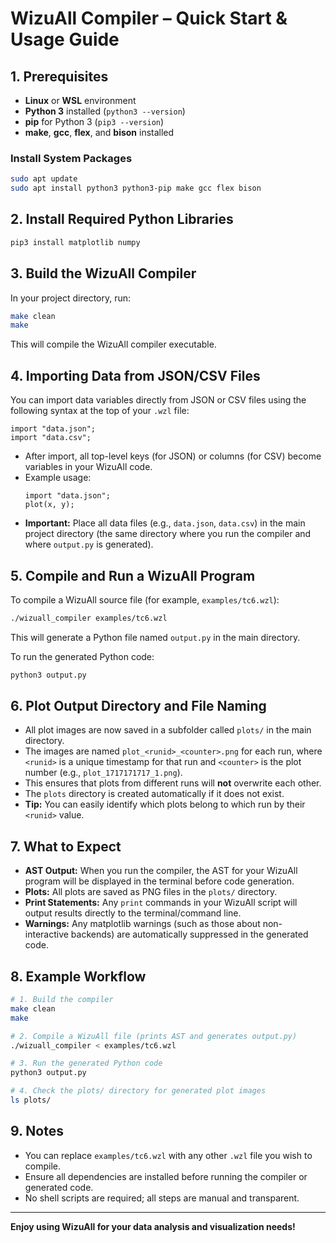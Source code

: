 # WizuAll Compiler – Quick Start & Usage Guide

## 1. Prerequisites

- **Linux** or **WSL** environment
- **Python 3** installed (`python3 --version`)
- **pip** for Python 3 (`pip3 --version`)
- **make**, **gcc**, **flex**, and **bison** installed

### Install System Packages

```bash
sudo apt update
sudo apt install python3 python3-pip make gcc flex bison
```

## 2. Install Required Python Libraries

```bash
pip3 install matplotlib numpy
```

## 3. Build the WizuAll Compiler

In your project directory, run:

```bash
make clean
make
```

This will compile the WizuAll compiler executable.

## 4. Importing Data from JSON/CSV Files

You can import data variables directly from JSON or CSV files using the following syntax at the top of your `.wzl` file:

```wzl
import "data.json";
import "data.csv";
```
- After import, all top-level keys (for JSON) or columns (for CSV) become variables in your WizuAll code.
- Example usage:
  ```wzl
  import "data.json";
  plot(x, y);
  ```
- **Important:** Place all data files (e.g., `data.json`, `data.csv`) in the main project directory (the same directory where you run the compiler and where `output.py` is generated).

## 5. Compile and Run a WizuAll Program

To compile a WizuAll source file (for example, `examples/tc6.wzl`):

```bash
./wizuall_compiler examples/tc6.wzl
```

This will generate a Python file named `output.py` in the main directory.

To run the generated Python code:

```bash
python3 output.py
```

## 6. Plot Output Directory and File Naming

- All plot images are now saved in a subfolder called `plots/` in the main directory.
- The images are named `plot_<runid>_<counter>.png` for each run, where `<runid>` is a unique timestamp for that run and `<counter>` is the plot number (e.g., `plot_1717171717_1.png`).
- This ensures that plots from different runs will **not** overwrite each other.
- The `plots` directory is created automatically if it does not exist.
- **Tip:** You can easily identify which plots belong to which run by their `<runid>` value.

## 7. What to Expect

- **AST Output:**
  When you run the compiler, the AST for your WizuAll program will be displayed in the terminal before code generation.
- **Plots:**
  All plots are saved as PNG files in the `plots/` directory.
- **Print Statements:**
  Any `print` commands in your WizuAll script will output results directly to the terminal/command line.
- **Warnings:**
  Any matplotlib warnings (such as those about non-interactive backends) are automatically suppressed in the generated code.

## 8. Example Workflow

```bash
# 1. Build the compiler
make clean
make

# 2. Compile a WizuAll file (prints AST and generates output.py)
./wizuall_compiler < examples/tc6.wzl

# 3. Run the generated Python code
python3 output.py

# 4. Check the plots/ directory for generated plot images
ls plots/
```

## 9. Notes

- You can replace `examples/tc6.wzl` with any other `.wzl` file you wish to compile.
- Ensure all dependencies are installed before running the compiler or generated code.
- No shell scripts are required; all steps are manual and transparent.

---

**Enjoy using WizuAll for your data analysis and visualization needs!**

